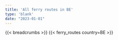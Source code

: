 ```yaml
---
title: 'All ferry routes in BE'
type: 'blank'
date: "2023-01-01"
---
```


{{< breadcrumbs >}}
{{< ferry_routes country=BE >}}
